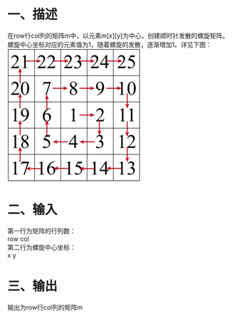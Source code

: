# 一、描述
在row行col列的矩阵m中，以元素m[x][y]为中心，创建顺时针发散的螺旋矩阵。螺旋中心坐标对应的元素值为1，随着螺旋的发散，逐渐增加1。详见下图：
![spiral_matrix](https://github.com/yuanyesjtu/spiral_matrix/blob/master/spiral_matrix.jpg)

# 二、输入
第一行为矩阵的行列数：<br>
row col<br>
第二行为螺旋中心坐标：<br>
x y<br>

# 三、输出
输出为row行col列的矩阵m
